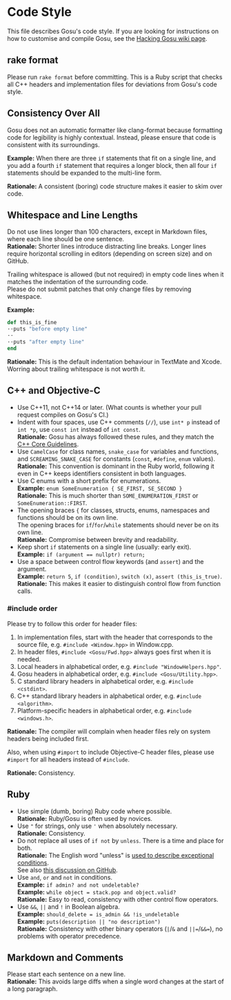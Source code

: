 # Code Style

This file describes Gosu's code style.
If you are looking for instructions on how to customise and compile Gosu, see the [Hacking Gosu wiki page](https://github.com/gosu/gosu/wiki/Hacking-Gosu).

## rake format

Please run `rake format` before committing.
This is a Ruby script that checks all C++ headers and implementation files for deviations from Gosu's code style.

## Consistency Over All

Gosu does not an automatic formatter like clang-format because formatting code for legibility is highly contextual.
Instead, please ensure that code is consistent with its surroundings.

**Example:** When there are three `if` statements that fit on a single line, and you add a fourth `if` statement that requires a longer block, then all four `if` statements should be expanded to the multi-line form.

**Rationale:** A consistent (boring) code structure makes it easier to skim over code.

## Whitespace and Line Lengths

Do not use lines longer than 100 characters, except in Markdown files, where each line should be one sentence.  
**Rationale:** Shorter lines introduce distracting line breaks.
Longer lines require horizontal scrolling in editors (depending on screen size) and on GitHub.

Trailing whitespace is allowed (but not required) in empty code lines when it matches the indentation of the surrounding code.  
Please do not submit patches that only change files by removing whitespace.

**Example:**

```ruby
def this_is_fine
··puts "before empty line"
··
··puts "after empty line"
end
```

**Rationale:** This is the default indentation behaviour in TextMate and Xcode.
Worring about trailing whitespace is not worth it.

## C++ and Objective-C

* Use C++11, not C++14 or later.
  (What counts is whether your pull request compiles on Gosu's CI.)
* Indent with four spaces, use C++ comments (`//`), use `int* p` instead of `int *p`, use `const int` instead of `int const`.  
  **Rationale:** Gosu has always followed these rules, and they match the [C++ Core Guidelines](https://github.com/isocpp/CppCoreGuidelines/blob/master/CppCoreGuidelines.md).
* Use `CamelCase` for class names, `snake_case` for variables and functions, and `SCREAMING_SNAKE_CASE` for constants (`const`, `#define`, `enum` values).  
  **Rationale:** This convention is dominant in the Ruby world, following it even in C++ keeps identifiers consistent in both languages.
* Use C enums with a short prefix for enumerations.  
  **Example:** `enum SomeEnumeration { SE_FIRST, SE_SECOND }`  
  **Rationale:** This is much shorter than `SOME_ENUMERATION_FIRST` or `SomeEnumeration::FIRST`.
* The opening braces `{` for classes, structs, enums, namespaces and functions should be on its own line.  
  The opening braces for `if`/`for`/`while` statements should never be on its own line.  
  **Rationale:** Compromise between brevity and readability.
* Keep short `if` statements on a single line (usually: early exit).  
  **Example:** `if (argument == nullptr) return;`
* Use a space between control flow keywords (and `assert`) and the argument.  
  **Example:** `return 5`, `if (condition)`, `switch (x)`, `assert (this_is_true)`.  
  **Rationale:** This makes it easier to distinguish control flow from function calls.

### #include order

Please try to follow this order for header files:

1. In implementation files, start with the header that corresponds to the source file, e.g. `#include <Window.hpp>` in Window.cpp.
2. In header files, `#include <Gosu/Fwd.hpp>` always goes first when it is needed.
2. Local headers in alphabetical order, e.g. `#include "WindowHelpers.hpp"`.
3. Gosu headers in alphabetical order, e.g. `#include <Gosu/Utility.hpp>`.
4. C standard library headers in alphabetical order, e.g. `#include <cstdint>`.
5. C++ standard library headers in alphabetical order, e.g. `#include <algorithm>`.
6. Platform-specific headers in alphabetical order, e.g. `#include <windows.h>`.

**Rationale:** The compiler will complain when header files rely on system headers being included first.

Also, when using `#import` to include Objective-C header files, please use `#import` for all headers instead of `#include`.

**Rationale:** Consistency.

## Ruby

* Use simple (dumb, boring) Ruby code where possible.  
  **Rationale:** Ruby/Gosu is often used by novices.
* Use `"` for strings, only use `'` when absolutely necessary.  
  **Rationale:** Consistency.
* Do not replace all uses of `if not` by `unless`.
  There is a time and place for both.  
  **Rationale:** The English word "unless" is [used to describe exceptional conditions](http://dictionary.cambridge.org/de/worterbuch/englisch/unless).  
  See also [this discussion on GitHub](https://github.com/bbatsov/ruby-style-guide/issues/329).
* Use `and`, `or` and `not` in conditions.  
  **Example:** `if admin? and not undeletable?`  
  **Example:** `while object = stack.pop and object.valid?`  
  **Rationale:** Easy to read, consistency with other control flow operators.
* Use `&&`, `||` and `!` in Boolean algebra.  
  **Example:** `should_delete = is_admin && !is_undeletable`  
  **Example:** `puts(description || "no description")`  
  **Rationale:** Consistency with other binary operators (`|`/`&` and `||=`/`&&=`), no problems with operator precedence.

## Markdown and Comments

Please start each sentence on a new line.  
**Rationale:** This avoids large diffs when a single word changes at the start of a long paragraph.
